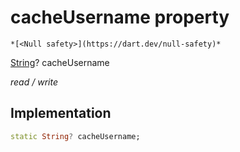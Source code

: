 


# cacheUsername property




    *[<Null safety>](https://dart.dev/null-safety)*


[String](https://api.flutter.dev/flutter/dart-core/String-class.html)? cacheUsername
  
_read / write_






## Implementation

```dart
static String? cacheUsername;


```







